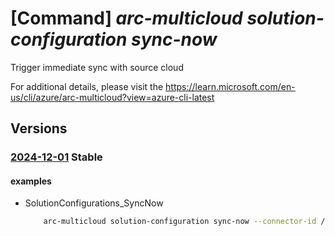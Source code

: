 # [Command] _arc-multicloud solution-configuration sync-now_

Trigger immediate sync with source cloud

For additional details, please visit the https://learn.microsoft.com/en-us/cli/azure/arc-multicloud?view=azure-cli-latest

## Versions

### [2024-12-01](/Resources/mgmt-plane/L3tyZXNvdXJjZXVyaX0vcHJvdmlkZXJzL21pY3Jvc29mdC5oeWJyaWRjb25uZWN0aXZpdHkvc29sdXRpb25jb25maWd1cmF0aW9ucy97fS9zeW5jbm93/2024-12-01.xml) **Stable**

<!-- mgmt-plane /{resourceuri}/providers/microsoft.hybridconnectivity/solutionconfigurations/{}/syncnow 2024-12-01 -->

#### examples

- SolutionConfigurations_SyncNow
    ```bash
        arc-multicloud solution-configuration sync-now --connector-id /subscriptions/{}/resourceGroups/{}/providers/Microsoft.HybridConnectivity/publicCloudConnectors/{} --name mySolutionConfig
    ```
